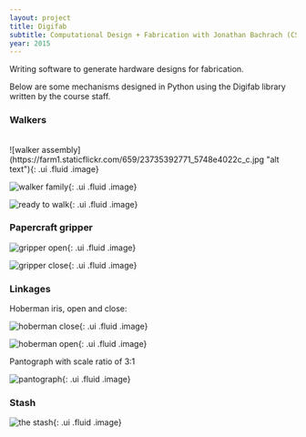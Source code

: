 ```yaml
---
layout: project 
title: Digifab
subtitle: Computational Design + Fabrication with Jonathan Bachrach (CS294-119) 
year: 2015
---
```


Writing software to generate hardware designs for fabrication.

Below are some mechanisms designed in Python using the Digifab library written by the course staff. 



<script>
$(function() {

$('.ui.embed').embed({
  source      : 'vimeo',
  id          : '150847665?',
  color       : 444444,
  autoplay    : true
}); 

});
</script>

### Walkers

<div class="ui embed"></div>
<br>
![walker assembly](https://farm1.staticflickr.com/659/23735392771_5748e4022c_c.jpg "alt text"){: .ui .fluid .image}


![walker family](https://farm1.staticflickr.com/772/23735384371_e7b613f019_c.jpg "family of walkers "){: .ui .fluid .image}

![ready to walk ](https://farm6.staticflickr.com/5626/23791754776_984567b8b9_c.jpg "walker assembled with gear"){: .ui .fluid .image}

### Papercraft gripper

![gripper open](https://farm6.staticflickr.com/5833/23817856145_86a32dd8b3_c.jpg "open gripper"){: .ui .fluid .image}

![gripper close](https://farm1.staticflickr.com/745/23791748756_7d91fbc6d2_c.jpg "closed paper gripper"){: .ui .fluid .image}


### Linkages 

Hoberman iris, open and close:

![hoberman close](https://farm1.staticflickr.com/609/23534383689_7b2c420bca_c.jpg "optional title"){: .ui .fluid .image}

![hoberman open]( https://farm1.staticflickr.com/648/23274068424_2ab00ea215_c.jpg "another title"){: .ui .fluid .image}

Pantograph with scale ratio of 3:1

![pantograph](https://farm6.staticflickr.com/5835/23876145646_270645c6b5_c.jpg "pantograph, 1 to 3"){: .ui .fluid .image}


### Stash

![the stash ](https://farm6.staticflickr.com/5698/23606567510_b50b29a767_b.jpg "the stash"){: .ui .fluid .image}



